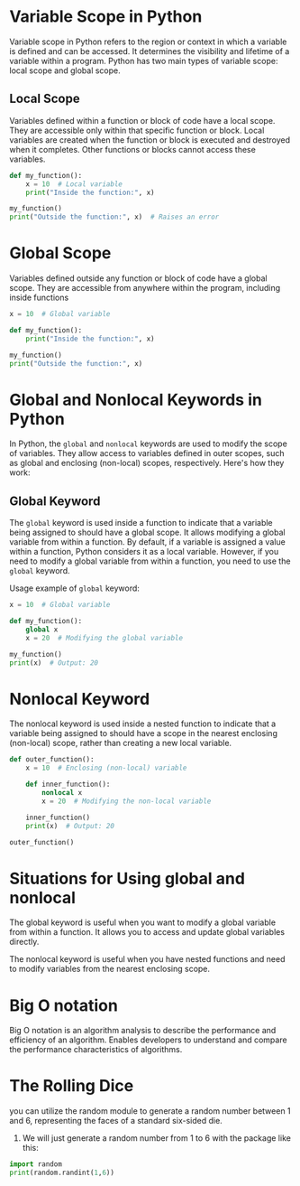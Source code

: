 # Variable Scope in Python

Variable scope in Python refers to the region or context in which a variable is defined and can be accessed. It determines the visibility and lifetime of a variable within a program. Python has two main types of variable scope: local scope and global scope.

## Local Scope

Variables defined within a function or block of code have a local scope. They are accessible only within that specific function or block. Local variables are created when the function or block is executed and destroyed when it completes. Other functions or blocks cannot access these variables.

```python
def my_function():
    x = 10  # Local variable
    print("Inside the function:", x)

my_function()
print("Outside the function:", x)  # Raises an error
```

# Global Scope

Variables defined outside any function or block of code have a global scope. They are accessible from anywhere within the program, including inside functions

```python
x = 10  # Global variable

def my_function():
    print("Inside the function:", x)

my_function()
print("Outside the function:", x)
```

# Global and Nonlocal Keywords in Python

In Python, the `global` and `nonlocal` keywords are used to modify the scope of variables. They allow access to variables defined in outer scopes, such as global and enclosing (non-local) scopes, respectively. Here's how they work:

## Global Keyword

The `global` keyword is used inside a function to indicate that a variable being assigned to should have a global scope. It allows modifying a global variable from within a function. By default, if a variable is assigned a value within a function, Python considers it as a local variable. However, if you need to modify a global variable from within a function, you need to use the `global` keyword.

Usage example of `global` keyword:

```python
x = 10  # Global variable

def my_function():
    global x
    x = 20  # Modifying the global variable

my_function()
print(x)  # Output: 20
```

# Nonlocal Keyword

The nonlocal keyword is used inside a nested function to indicate that a variable being assigned to should have a scope in the nearest enclosing (non-local) scope, rather than creating a new local variable.

```python
def outer_function():
    x = 10  # Enclosing (non-local) variable

    def inner_function():
        nonlocal x
        x = 20  # Modifying the non-local variable

    inner_function()
    print(x)  # Output: 20

outer_function()
```

# Situations for Using global and nonlocal

The global keyword is useful when you want to modify a global variable from within a function. It allows you to access and update global variables directly.

The nonlocal keyword is useful when you have nested functions and need to modify variables from the nearest enclosing scope.

# Big O notation

Big O notation is an algorithm analysis to describe the performance and efficiency of an algorithm.
Enables developers to understand and compare the performance characteristics of algorithms.
# The Rolling Dice 
you can utilize the random module to generate a random number between 1 and 6, representing the faces of a standard six-sided die. 
1. We will just generate a random number from 1 to 6 with the package like this:
```python 
import random
print(random.randint(1,6)) 
```
